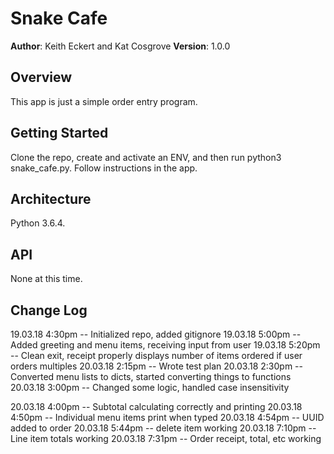 # Snake Cafe

**Author**: Keith Eckert and Kat Cosgrove
**Version**: 1.0.0

## Overview
This app is just a simple order entry program.

## Getting Started
Clone the repo, create and activate an ENV, and then run python3 snake_cafe.py. Follow instructions in the app.

## Architecture
Python 3.6.4.

## API
None at this time.

## Change Log
19.03.18 4:30pm -- Initialized repo, added gitignore
19.03.18 5:00pm -- Added greeting and menu items, receiving input from user
19.03.18 5:20pm -- Clean exit, receipt properly displays number of items ordered if user orders multiples
20.03.18 2:15pm -- Wrote test plan
20.03.18 2:30pm -- Converted menu lists to dicts, started converting things to functions
20.03.18 3:00pm -- Changed some logic, handled case insensitivity

20.03.18 4:00pm -- Subtotal calculating correctly and printing
20.03.18 4:50pm -- Individual menu items print when typed
20.03.18 4:54pm -- UUID added to order
20.03.18 5:44pm -- delete item working
20.03.18 7:10pm -- Line item totals working
20.03.18 7:31pm -- Order receipt, total, etc working

